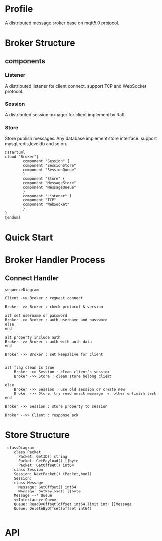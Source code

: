 # Profile

A distributed message broker base on mqtt5.0 protocol.

# Broker Structure

## components

### Listener
A distributed listener for client connect. support TCP and WebSocket protocol.
### Session
A distributed session manager for client implement by Raft.
### Store
Store publish messages. Any database implement store interface. support mysql,redis,leveldb and so on.

```puml
@startuml
cloud "Broker"{
        component "Session" {
        component "SessionStore"
        component "SessionQueue"
        }
        component "Store" {
        component "MessageStore"
        component "MessageQueue"
        }
        component "Listener" {
        component "TCP"
        component "WebSocket"
        }
}
@enduml

```

# Quick Start

# Broker Handler Process

## Connect Handler

```mermaid
sequenceDiagram

Client ->> Broker : request connect

Broker ->> Broker : check protocol & version 

alt set username or password 
Broker ->> Broker : auth username and password
else
end

alt property include auth
Broker ->> Broker : auth with auth data
end

Broker ->> Broker : set keepalive for client


alt flag clean is true 
    Broker ->> Session : clean client's session
    Broker ->> Store : clean store belong client
   
else
    Broker ->> Session : use old session or create new
    Broker ->> Store: try read unack message  or other unfinish task  
end

Broker ->> Session : store property to session

Broker -->> Client : response ack

```

# Store Structure

```mermaid
 classDiagram
    class Packet
      Packet: GetID() string
      Packet: GetPayload() []byte
      Packet: GetOffset() int64
    class Session
    Session: NextPacket() (Packet,bool)
    Session: 
    class Message
      Message: GetOffset() int64
      Message: GetPayload() []byte
    Message --* Queue
    <<Interface>> Queue
    Queue: ReadByOffset(offset int64,limit int) []Message
    Queue: DeleteByOffset(offset int64)
 
```

# API


